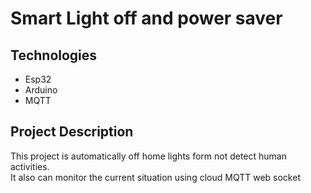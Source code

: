 # Smart Light off and power saver

## Technologies
* Esp32
* Arduino
* MQTT

## Project Description
This project is automatically off home lights form not detect human activities. </br>
It also can monitor the current situation using cloud MQTT web socket 
